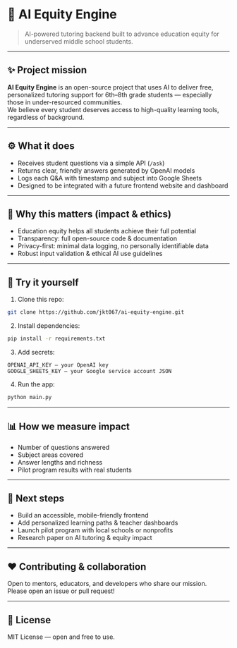 # 🧠 AI Equity Engine
> AI-powered tutoring backend built to advance education equity for underserved middle school students.

---

## ✨ Project mission
**AI Equity Engine** is an open-source project that uses AI to deliver free, personalized tutoring support for 6th–8th grade students — especially those in under-resourced communities.  
We believe every student deserves access to high-quality learning tools, regardless of background.

---

## ⚙️ What it does
- Receives student questions via a simple API (`/ask`)
- Returns clear, friendly answers generated by OpenAI models
- Logs each Q&A with timestamp and subject into Google Sheets
- Designed to be integrated with a future frontend website and dashboard

---

## 🌱 Why this matters (impact & ethics)
- Education equity helps all students achieve their full potential
- Transparency: full open-source code & documentation
- Privacy-first: minimal data logging, no personally identifiable data
- Robust input validation & ethical AI use guidelines

---

## 🚀 Try it yourself
1. Clone this repo:
```bash
git clone https://github.com/jkt067/ai-equity-engine.git
```

2. Install dependencies:
```bash
pip install -r requirements.txt
```

3. Add secrets:
```
OPENAI_API_KEY — your OpenAI key
GOOGLE_SHEETS_KEY — your Google service account JSON
```

4. Run the app:
```bash
python main.py
```

---

## 📊 How we measure impact
- Number of questions answered
- Subject areas covered
- Answer lengths and richness
- Pilot program results with real students

---

## 🧩 Next steps
- Build an accessible, mobile-friendly frontend
- Add personalized learning paths & teacher dashboards
- Launch pilot program with local schools or nonprofits
- Research paper on AI tutoring & equity impact

---

## ❤️ Contributing & collaboration
Open to mentors, educators, and developers who share our mission.  
Please open an issue or pull request!

---

## 📜 License
MIT License — open and free to use.
